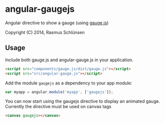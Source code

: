 # angular-gaugejs

Angular directive to show a gauge (using [gauge.js](http://bernii.github.io/gauge.js/))

Copyright (C) 2014, Rasmus Schlünsen 

## Usage

Include both gauge.js and angular-gauge.js in your application.

```html
<script src="components/gauge.js/dist/gauge.js"></script>
<script src="src/angular-gauge.js"></script>
```

Add the module `gaugejs` as a dependency to your app module:

```js
var myapp = angular.module('myapp', ['gaugejs']);
```

You can now start using the gaugejs directive to display an animated gauge. 
Currently the directive must be used on canvas tags

```html
<canvas gaugejs></canvas>
```
